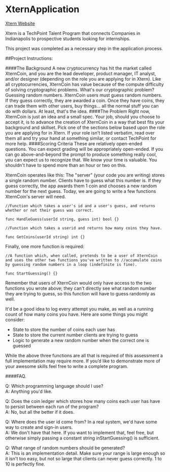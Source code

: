 # XternApplication

[Xtern Website](http://xtern.me)

Xtern is a TechPoint Talent Program that connects Companies in Indianapolis to prospective students looking for internships.

This project was completed as a necessary step in the application process. 

##Project Instructions:

####The Background
A new cryptocurrency has hit the market called XternCoin, and you are the lead developer, product manager, IT analyst, and/or designer (depending on the role you are applying for in Xtern).
Like all cryptocurrencies, XternCoin has value because of the compute difficulty of solving cryptographic problems. What's our cryptographic problem? Guessing random numbers.
XternCoin users must guess random numbers. If they guess correctly, they are awarded a coin. Once they have coins, they can trade them with other users, buy things... all the normal stuff you can do with dollars. At least, that's the idea.
####The Problem
Right now, XternCoin is just an idea and a small spec.
Your job, should you choose to accept it, is to advance the creation of XternCoin in a way that best fits your background and skillset. Pick one of the sections below based upon the role you are applying for in Xtern. If your role isn't listed verbatim, read over them all and try your hand at something similar, or contact TechPoint for more help.
####Scoring Criteria 
These are relatively open-ended questions. You can expect grading will be appropriately open-ended. If you can go above-and-beyond the prompt to produce something really cool, you can expect us to recognize that.
We know your time is valuable. You shouldn't have to spend more than an hour or two on this.

XternCoin operates like this: The "server" (your code you are writing) stores a single random number. Clients have to guess what this number is. If they guess correctly, the app awards them 1 coin and chooses a new random number for the next guess.
Today, we are going to write a few functions XternCoin's server will need.

```
//Function which takes a user's id and a user's guess, and returns whether or not their guess was correct.

func HandleGuess(userId string, guess int) bool {}
```

```
//Function which takes a userid and returns how many coins they have.

func GetCoins(userId string) int {}
```

Finally, one more function is required:

```
//A function which, when called, pretends to be a user of XternCoin and uses the other two functions you've written to //accumulate coins by guessing random numbers in a loop (indefinite is fine).

func StartGuessing() {}
```

Remember that users of XternCoin would only have access to the two functions you wrote above; they can't directly see what random number they are trying to guess, so this function will have to guess randomly as well.

It'd be a good idea to log every attempt you make, as well as a running count of how many coins you have. Here are some things you might consider:

* State to store the number of coins each user has
* State to store the current number clients are trying to guess
* Logic to generate a new random number when the correct one is guessed

While the above three functions are all that is required of this assessment a full implementation may require more. If you’d like to demonstrate more of your awesome skills feel free to write a complete program.  

####FAQ.

Q:  Which programming language should I use?  
A:  Anything you'd like.

Q:  Does the coin ledger which stores how many coins each user has have to persist between each run of the program?  
A:   No, but all the better if it does.

Q:  Where does the user id come from? In a real system, we'd have some way to create and sign-in users.  
A:  We don't have that here. If you want to implement that, feel free, but otherwise simply passing a constant string inStartGuessing() is sufficient.

Q:  What range of random numbers should be generated?  
A:  This is an implementation detail. Make sure your range is large enough so it isn't too easy, but not so large that clients can never guess correctly. 1 to 10 is perfectly fine.
